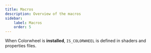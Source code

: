 ```yaml
---
title: Macros
description: Overview of the macros
sidebar:
    label: Macros
    order: 5
---
```


When Colorwheel is **installed**, `IS_COLORWHEEL` is defined in shaders and properties files. 
